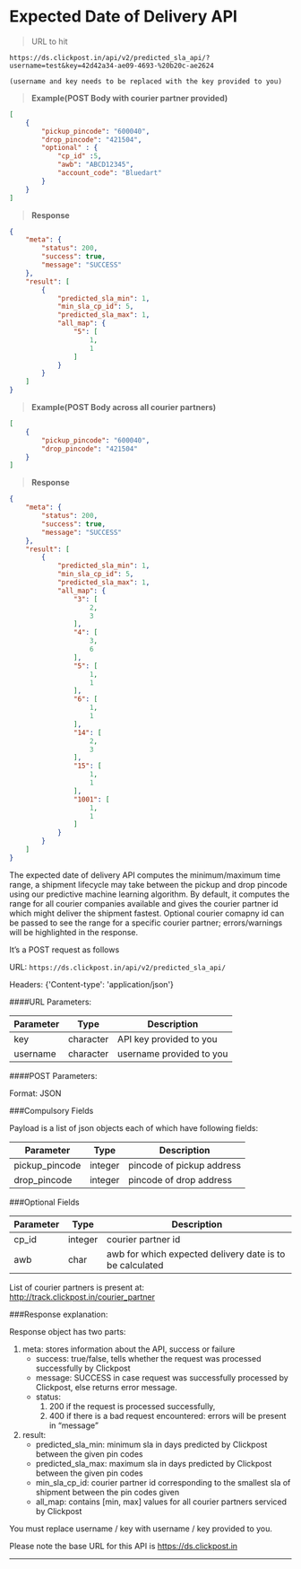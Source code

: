# Expected Date of Delivery API

>URL to hit

```
https://ds.clickpost.in/api/v2/predicted_sla_api/?username=test&key=42d42a34-ae09-4693-%20b20c-ae2624

(username and key needs to be replaced with the key provided to you)
```

>__Example(POST Body with courier partner provided)__

```json
[
    {
        "pickup_pincode": "600040",
        "drop_pincode": "421504",
        "optional" : {
            "cp_id" :5,
            "awb": "ABCD12345",
            "account_code": "Bluedart"
        }
    }
]
```

>__Response__

```json
{
    "meta": {
        "status": 200,
        "success": true,
        "message": "SUCCESS"
    },
    "result": [
        {
            "predicted_sla_min": 1,
            "min_sla_cp_id": 5,
            "predicted_sla_max": 1,
            "all_map": {
                "5": [
                    1,
                    1
                ]
            }
        }
    ]
}
```

>__Example(POST Body across all courier partners)__

```json
[
    {
        "pickup_pincode": "600040",
        "drop_pincode": "421504"
    }
]
```

>__Response__

```json
{
    "meta": {
        "status": 200,
        "success": true,
        "message": "SUCCESS"
    },
    "result": [
        {
            "predicted_sla_min": 1,
            "min_sla_cp_id": 5,
            "predicted_sla_max": 1,
            "all_map": {
                "3": [
                    2,
                    3
                ],
                "4": [
                    3,
                    6
                ],
                "5": [
                    1,
                    1
                ],
                "6": [
                    1,
                    1
                ],
                "14": [
                    2,
                    3
                ],
                "15": [
                    1,
                    1
                ],
                "1001": [
                    1,
                    1
                ]
            }
        }
    ]
}
```

The expected date of delivery API computes the minimum/maximum time range, a shipment lifecycle may take between the pickup and drop pincode using our predictive machine learning algorithm. By default, it computes the range for all courier companies available and gives the courier partner id which might deliver the shipment fastest. Optional courier comapny id can be passed to see the range for a specific courier partner; errors/warnings will be highlighted in the response.

It’s a POST request as follows

URL:
`https://ds.clickpost.in/api/v2/predicted_sla_api/`

Headers: {'Content-type': 'application/json'}

####URL Parameters:

Parameter | Type | Description
--------- | ---- | -----------
key | character | API key provided to you
username | character | username provided to you

####POST Parameters:

Format: JSON

###Compulsory Fields

Payload is a list of json objects each of which have following fields:

Parameter | Type | Description
--------- | ---- | -----------
pickup_pincode | integer | pincode of pickup address
drop_pincode | integer | pincode of drop address

###Optional Fields

<!--In case you want the expected date of delivery api to show sla only for given courier company, please pass the following fields in the API. -->

Parameter | Type | Description
--------- | ---- | -----------
cp_id | integer | courier partner id
awb | char | awb for which expected delivery date is to be calculated

List of courier partners is present at:
<a href="http://track.clickpost.in/courier_partner" target="_blank">http://track.clickpost.in/courier_partner</a>


###Response explanation:

Response object has two parts:

1. meta: stores information about the API, success or failure
    + success: true/false, tells whether the request was processed successfully by Clickpost 
    + message: SUCCESS in case request was successfully processed by Clickpost, else returns error message.
    + status:
        1. 200 if the request is processed successfully,
        2. 400 if there is a bad request encountered: errors will be present in “message”
2. result: 
    + predicted_sla_min: minimum sla in days predicted by Clickpost between the given pin codes
    + predicted_sla_max: maximum sla in days predicted by Clickpost between the given pin codes
    + min_sla_cp_id: courier partner id corresponding to the smallest sla of shipment between the pin codes given   
    + all_map: contains [min, max] values for all courier partners serviced by Clickpost


<aside class="warning">
You must replace username / key with username / key provided to you.

Please note the base URL for this API is https://ds.clickpost.in
</aside>

-------